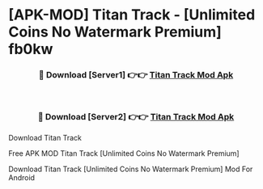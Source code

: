 # [APK-MOD] Titan  Track - [Unlimited Coins No Watermark Premium] fb0kw



<div align="center">
<h3>🔴 Download [Server1] 👉👉 <a href="https://momento.my/?title=Titan__Track">Titan  Track Mod Apk</a></h3><br>

<h3>🔴 Download [Server2] 👉👉 <a href="https://momento.my/?title=Titan__Track">Titan  Track Mod Apk</a></h3>
</div>



Download Titan  Track 

Free APK MOD Titan  Track [Unlimited Coins No Watermark Premium]

Download Titan  Track [Unlimited Coins No Watermark Premium] Mod For Android
